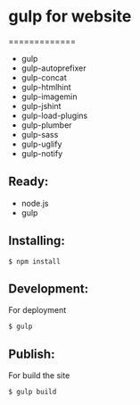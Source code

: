 # gulp for website

=============

* gulp
* gulp-autoprefixer
* gulp-concat
* gulp-htmlhint
* gulp-imagemin
* gulp-jshint
* gulp-load-plugins
* gulp-plumber
* gulp-sass
* gulp-uglify
* gulp-notify


## Ready:
* node.js
* gulp

## Installing:

	$ npm install

## Development:

For deployment

	$ gulp

## Publish:

For build the site

	$ gulp build

